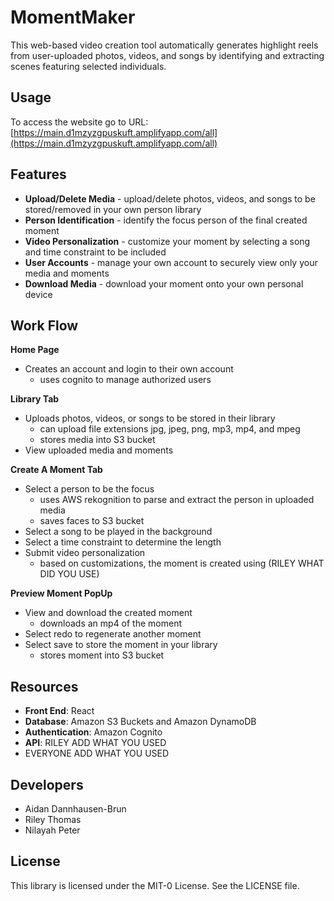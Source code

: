 

# MomentMaker
This web-based video creation tool automatically generates highlight reels from user-uploaded photos, videos, and songs by identifying and extracting scenes featuring selected individuals.

## Usage
To access the website go to URL:  [https://main.d1mzyzgpuskuft.amplifyapp.com/all](https://main.d1mzyzgpuskuft.amplifyapp.com/all)

## Features

- **Upload/Delete Media** - upload/delete photos, videos, and songs to be stored/removed in your own person library
- **Person Identification** - identify the focus person of the final created moment
- **Video Personalization** - customize your moment by selecting a song and time constraint to be included
- **User Accounts** - manage your own account to securely view only your media and moments
- **Download Media** - download your moment onto your own personal device

## Work Flow

**Home Page**
- Creates an account and login to their own account
  + uses cognito to manage authorized users

**Library Tab**
- Uploads photos, videos, or songs to be stored in their library
  + can upload file extensions jpg, jpeg, png, mp3, mp4, and mpeg
  + stores media into S3 bucket
- View uploaded media and moments

**Create A Moment Tab**
- Select a person to be the focus
  + uses AWS rekognition to parse and extract the person in uploaded media
  + saves faces to S3 bucket
- Select a song to be played in the background
- Select a time constraint to determine the length
- Submit video personalization
  + based on customizations, the moment is created using (RILEY WHAT DID YOU USE)

**Preview Moment PopUp**
- View and download the created moment
  + downloads an mp4 of the moment
- Select redo to regenerate another moment
- Select save to store the moment in your library
  + stores moment into S3 bucket

## Resources

- **Front End**: React
- **Database**: Amazon S3 Buckets and Amazon DynamoDB
- **Authentication**: Amazon Cognito
- **API**: RILEY ADD WHAT YOU USED
- EVERYONE ADD WHAT YOU USED

## Developers

- Aidan Dannhausen-Brun
- Riley Thomas
- Nilayah Peter

## License

This library is licensed under the MIT-0 License. See the LICENSE file.
